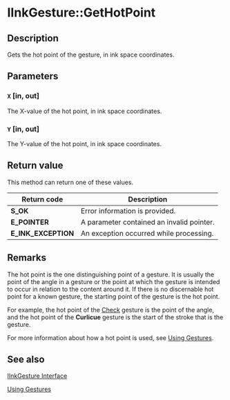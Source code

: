 # IInkGesture::GetHotPoint

## Description

Gets the hot point of the gesture, in ink space coordinates.

## Parameters

### `X` [in, out]

The X-value of the hot point, in ink space coordinates.

### `Y` [in, out]

The Y-value of the hot point, in ink space coordinates.

## Return value

This method can return one of these values.

| Return code | Description |
| --- | --- |
| **S_OK** | Error information is provided. |
| **E_POINTER** | A parameter contained an invalid pointer. |
| **E_INK_EXCEPTION** | An exception occurred while processing. |

## Remarks

The hot point is the one distinguishing point of a gesture. It is usually the point of the angle in a gesture or the point at which the gesture is intended to occur in relation to the content around it. If there is no discernable hot point for a known gesture, the starting point of the gesture is the hot point.

For example, the hot point of the [Check](https://learn.microsoft.com/windows/desktop/api/msinkaut/ne-msinkaut-inkapplicationgesture) gesture is the point of the angle, and the hot point of the **Curlicue** gesture is the start of the stroke that is the gesture.

For more information about how a hot point is used, see [Using Gestures](https://learn.microsoft.com/windows/desktop/tablet/using-gestures).

## See also

[IInkGesture Interface](https://learn.microsoft.com/windows/desktop/api/msinkaut/nn-msinkaut-iinkgesture)

[Using Gestures](https://learn.microsoft.com/windows/desktop/tablet/using-gestures)